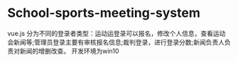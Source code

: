# School-sports-meeting-system
vue.js
分为不同的登录者类型：运动运登录可以报名，修改个人信息，查看运动会新闻等;管理员登录主要有审核报名信息;裁判登录，进行登录分数;新闻负责人负责对新闻的增删改查。
开发环境为win10
